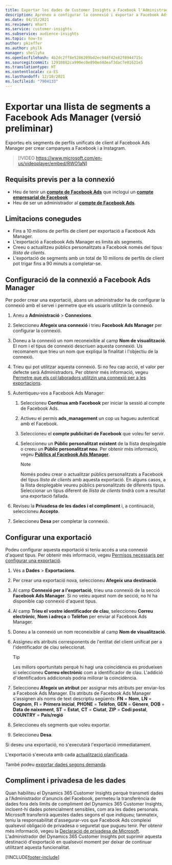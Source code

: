 ```yaml
---
title: Exportar les dades de Customer Insights a Facebook l'Administrador d'anuncis (vídeo)
description: Apreneu a configurar la connexió i exportar a Facebook Ads Manager.
ms.date: 04/15/2021
ms.reviewer: mhart
ms.service: customer-insights
ms.subservice: audience-insights
ms.topic: how-to
author: pkieffer
ms.author: philk
manager: shellyha
ms.openlocfilehash: 4b2dc2ff8e5286209bd2ec94df42e82f0944715c
ms.sourcegitcommit: 12910882ca990ec0e890ed4deaf3dac7e01621e5
ms.translationtype: HT
ms.contentlocale: ca-ES
ms.lasthandoff: 12/10/2021
ms.locfileid: "7904133"
---
```

# <a name="export-segments-list-to-facebook-ads-manager-preview"></a>Exportar una llista de segments a Facebook Ads Manager (versió preliminar)

Exporteu els segments de perfils unificats de client al Facebook Ads Manager per crear campanyes a Facebook i a Instagram.

> [!VIDEO https://www.microsoft.com/en-us/videoplayer/embed/RWO1aN]

## <a name="prerequisites-for-connection"></a>Requisits previs per a la connexió

- Heu de tenir un [**compte de Facebook Ads**](https://www.facebook.com/business/learn/lessons/step-by-step-ads-manager-account) que inclogui un [**compte empresarial de Facebook**](https://business.facebook.com/)
- Heu de ser un administrador al [**compte de Facebook Ads**](https://www.facebook.com/business/learn/lessons/step-by-step-ads-manager-account).

## <a name="known-limitations"></a>Limitacions conegudes

- Fins a 10 milions de perfils de client per exportació a Facebook Ads Manager.
- L'exportació a Facebook Ads Manager es limita als segments.
- Creeu o actualitzeu públics personalitzats a Facebook només del tipus *llista de clients*.
- L'exportació de segments amb un total de 10 milions de perfils de client pot trigar fins a 90 minuts a completar-se.

## <a name="set-up-connection-to-facebook-ads-manager"></a>Configuració de la connexió a Facebook Ads Manager

Per poder crear una exportació, abans un administrador ha de configurar la connexió amb el servei i permetre que els usuaris utilitzin la connexió.

1. Aneu a **Administració** > **Connexions**.

1. Seleccioneu **Afegeix una connexió** i trieu **Facebook Ads Manager** per configurar la connexió.

1. Doneu a la connexió un nom reconeixible al camp **Nom de visualització**. El nom i el tipus de connexió descriuen aquesta connexió. Us recomanem que trieu un nom que expliqui la finalitat i l'objectiu de la connexió.

1. Trieu qui pot utilitzar aquesta connexió. Si no feu cap acció, el valor per defecte serà Administradors. Per obtenir més informació, vegeu [Permetre que els col·laboradors utilitzin una connexió per a les exportacions](connections.md#allow-contributors-to-use-a-connection-for-exports).

1. Autentiqueu-vos a Facebook Ads Manager: 

   1. Seleccioneu **Continua amb Facebook** per iniciar la sessió al compte de Facebook Ads.

   1. Activeu el permís **ads_management** un cop us hagueu autenticat amb el Facebook.

   1. Seleccioneu el **compte publicitari de Facebook** que voleu fer servir.

   1. Seleccioneu un **Públic personalitzat existent** de la llista desplegable o creeu un **Públic personalitzat nou**. Per obtenir més informació, vegeu [**Públics al Facebook Ads Manager**](https://www.facebook.com/business/help/744354708981227?id=2469097953376494).
      > [!NOTE]
      > Només podeu crear o actualitzar públics personalitzats a Facebook del tipus *llista de clients* amb aquesta exportació. En alguns casos, a la llista desplegable veureu públics personalitzats de diferents tipus. Seleccionar un tipus diferent de *llista de clients* tindrà com a resultat una exportació fallada. 

1. Reviseu la **Privadesa de les dades i el compliment** i, a continuació, seleccioneu **Accepto**.

1. Seleccioneu **Desa** per completar la connexió.

## <a name="configure-an-export"></a>Configurar una exportació

Podeu configurar aquesta exportació si teniu accés a una connexió d'aquest tipus. Per obtenir més informació, vegeu [Permisos necessaris per configurar una exportació](export-destinations.md#set-up-a-new-export).

1. Vés a **Dades** > **Exportacions**.

1. Per crear una exportació nova, seleccioneu **Afegeix una destinació**. 

1. Al camp **Connexió per a l'exportació**, trieu una connexió de la secció **Facebook Ads Manager**. Si no veieu aquest nom de secció, no hi ha disponible cap connexió d'aquest tipus.

1. Al camp **Trieu el vostre identificador de clau**, seleccioneu **Correu electrònic**, **Nom i adreça** o **Telèfon** per enviar al Facebook Ads Manager. 

1. Doneu a la connexió un nom reconeixible al camp **Nom de visualització**.

1. Assigneu els atributs corresponents de l'entitat del client unificat per a l'identificador de clau seleccionat.
   > [!TIP]
   > Les millors oportunitats perquè hi hagi una coincidència es produeixen si seleccioneu **Correu electrònic** com a identificador de clau. L'addició d'identificadors addicionals podria millorar la coincidència.

1. Seleccioneu **Afegeix un atribut** per assignar més atributs per enviar-los a Facebook Ads Manager. Els atributs de Facebook Ads Manager s'assignen als noms de text descriptiu següents: **FN** = **Nom**, **LN** = **Cognom**, **FI** = **Primera inicial**, **PHONE** = **Telèfon**, **GEN** = **Gènere**, **DOB** = **Data de naixement**, **ST** = **Estat**, **CT** = **Ciutat**, **ZIP** = **Codi postal**, **COUNTRY** = **País/regió**

1. Seleccioneu els segments que voleu exportar.

1. Seleccioneu **Desa**.

Si deseu una exportació, no s'executarà l'exportació immediatament.

L'exportació s'executa amb cada [actualització planificada](system.md#schedule-tab). 

També podeu [exportar dades segons demanda](export-destinations.md#run-exports-on-demand). 

## <a name="data-privacy-and-compliance"></a>Compliment i privadesa de les dades

Quan habiliteu el Dynamics 365 Customer Insights perquè transmeti dades a l'Administrador d'anuncis del Facebook, permeteu la transferència de dades fora dels límits de compliment del Dynamics 365 Customer Insights, incloent-hi dades potencialment sensibles, com ara les dades personals. Microsoft transferirà aquestes dades segons el que indiqueu; tanmateix, teniu la responsabilitat d'assegurar-vos que Facebook Ads compleixi qualsevol obligació de privadesa o seguretat que pugueu tenir. Per obtenir més informació, vegeu la [Declaració de privadesa de Microsoft](https://go.microsoft.com/fwlink/?linkid=396732).
L'administrador del Dynamics 365 Customer Insights pot suprimir aquesta destinació d'exportació en qualsevol moment per deixar de continuar utilitzant aquesta funcionalitat.


[!INCLUDE[footer-include](../includes/footer-banner.md)]
